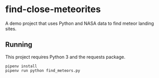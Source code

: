 # find-close-meteorites
A demo project that uses Python and NASA data to find meteor landing sites.

## Running
This project requires Python 3 and the requests package.

```
pipenv install
pipenv run python find_meteors.py
```